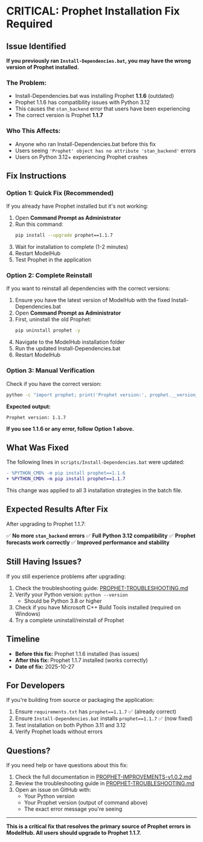 # CRITICAL: Prophet Installation Fix Required

## Issue Identified

**If you previously ran `Install-Dependencies.bat`, you may have the wrong version of Prophet installed.**

### The Problem:
- Install-Dependencies.bat was installing Prophet **1.1.6** (outdated)
- Prophet 1.1.6 has compatibility issues with Python 3.12
- This causes the `stan_backend` error that users have been experiencing
- The correct version is Prophet **1.1.7**

### Who This Affects:
- Anyone who ran Install-Dependencies.bat before this fix
- Users seeing `'Prophet' object has no attribute 'stan_backend'` errors
- Users on Python 3.12+ experiencing Prophet crashes

## Fix Instructions

### Option 1: Quick Fix (Recommended)

If you already have Prophet installed but it's not working:

1. Open **Command Prompt as Administrator**
2. Run this command:
   ```bash
   pip install --upgrade prophet==1.1.7
   ```
3. Wait for installation to complete (1-2 minutes)
4. Restart ModelHub
5. Test Prophet in the application

### Option 2: Complete Reinstall

If you want to reinstall all dependencies with the correct versions:

1. Ensure you have the latest version of ModelHub with the fixed Install-Dependencies.bat
2. Open **Command Prompt as Administrator**
3. First, uninstall the old Prophet:
   ```bash
   pip uninstall prophet -y
   ```
4. Navigate to the ModelHub installation folder
5. Run the updated Install-Dependencies.bat
6. Restart ModelHub

### Option 3: Manual Verification

Check if you have the correct version:

```bash
python -c "import prophet; print('Prophet version:', prophet.__version__)"
```

**Expected output:**
```
Prophet version: 1.1.7
```

**If you see 1.1.6 or any error, follow Option 1 above.**

## What Was Fixed

The following lines in `scripts/Install-Dependencies.bat` were updated:

```diff
- %PYTHON_CMD% -m pip install prophet==1.1.6
+ %PYTHON_CMD% -m pip install prophet==1.1.7
```

This change was applied to all 3 installation strategies in the batch file.

## Expected Results After Fix

After upgrading to Prophet 1.1.7:

✅ **No more `stan_backend` errors**
✅ **Full Python 3.12 compatibility**
✅ **Prophet forecasts work correctly**
✅ **Improved performance and stability**

## Still Having Issues?

If you still experience problems after upgrading:

1. Check the troubleshooting guide: [PROPHET-TROUBLESHOOTING.md](PROPHET-TROUBLESHOOTING.md)
2. Verify your Python version: `python --version`
   - Should be Python 3.8 or higher
3. Check if you have Microsoft C++ Build Tools installed (required on Windows)
4. Try a complete uninstall/reinstall of Prophet

## Timeline

- **Before this fix:** Prophet 1.1.6 installed (has issues)
- **After this fix:** Prophet 1.1.7 installed (works correctly)
- **Date of fix:** 2025-10-27

## For Developers

If you're building from source or packaging the application:

1. Ensure `requirements.txt` has `prophet==1.1.7` ✅ (already correct)
2. Ensure `Install-Dependencies.bat` installs `prophet==1.1.7` ✅ (now fixed)
3. Test installation on both Python 3.11 and 3.12
4. Verify Prophet loads without errors

## Questions?

If you need help or have questions about this fix:

1. Check the full documentation in [PROPHET-IMPROVEMENTS-v1.0.2.md](PROPHET-IMPROVEMENTS-v1.0.2.md)
2. Review the troubleshooting guide in [PROPHET-TROUBLESHOOTING.md](PROPHET-TROUBLESHOOTING.md)
3. Open an issue on GitHub with:
   - Your Python version
   - Your Prophet version (output of command above)
   - The exact error message you're seeing

---

**This is a critical fix that resolves the primary source of Prophet errors in ModelHub. All users should upgrade to Prophet 1.1.7.**

